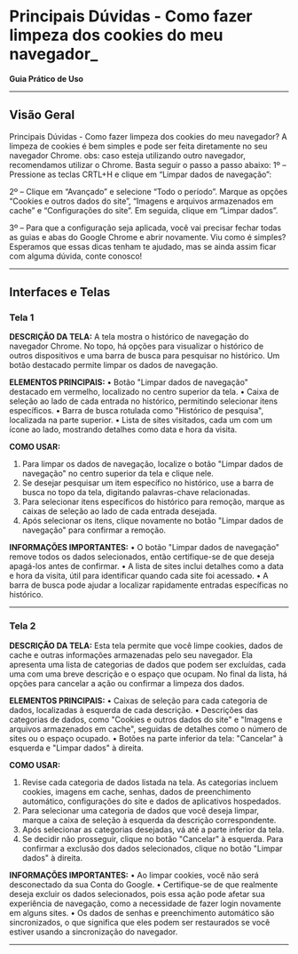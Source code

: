 # Principais Dúvidas - Como fazer limpeza dos cookies do meu navegador_

**Guia Prático de Uso**

---

## Visão Geral

Principais Dúvidas - Como fazer
limpeza dos cookies do meu
navegador?
A limpeza de cookies é bem simples e pode ser feita diretamente no seu navegador
Chrome.
obs: caso esteja utilizando outro navegador, recomendamos utilizar o Chrome.
Basta seguir o passo a passo abaixo:
1º – Pressione as teclas CRTL+H e clique em “Limpar dados de navegação”:

2º – Clique em “Avançado” e selecione “Todo o período”. Marque as opções
“Cookies e outros dados do site”, “Imagens e arquivos armazenados em cache” e
“Configurações do site”. Em seguida, clique em “Limpar dados”.

3º – Para que a configuração seja aplicada, você vai precisar fechar todas as guias e
abas do Google Chrome e abrir novamente.
Viu como é simples? Esperamos que essas dicas tenham te ajudado, mas se ainda
assim ficar com alguma dúvida, conte conosco!

---

## Interfaces e Telas

### Tela 1

**DESCRIÇÃO DA TELA:**
A tela mostra o histórico de navegação do navegador Chrome. No topo, há opções para visualizar o histórico de outros dispositivos e uma barra de busca para pesquisar no histórico. Um botão destacado permite limpar os dados de navegação.

**ELEMENTOS PRINCIPAIS:**
• Botão "Limpar dados de navegação" destacado em vermelho, localizado no centro superior da tela.
• Caixa de seleção ao lado de cada entrada no histórico, permitindo selecionar itens específicos.
• Barra de busca rotulada como "Histórico de pesquisa", localizada na parte superior.
• Lista de sites visitados, cada um com um ícone ao lado, mostrando detalhes como data e hora da visita.

**COMO USAR:**
1. Para limpar os dados de navegação, localize o botão "Limpar dados de navegação" no centro superior da tela e clique nele.
2. Se desejar pesquisar um item específico no histórico, use a barra de busca no topo da tela, digitando palavras-chave relacionadas.
3. Para selecionar itens específicos do histórico para remoção, marque as caixas de seleção ao lado de cada entrada desejada.
4. Após selecionar os itens, clique novamente no botão "Limpar dados de navegação" para confirmar a remoção.

**INFORMAÇÕES IMPORTANTES:**
• O botão "Limpar dados de navegação" remove todos os dados selecionados, então certifique-se de que deseja apagá-los antes de confirmar.
• A lista de sites inclui detalhes como a data e hora da visita, útil para identificar quando cada site foi acessado.
• A barra de busca pode ajudar a localizar rapidamente entradas específicas no histórico.

---

### Tela 2

**DESCRIÇÃO DA TELA:**
Esta tela permite que você limpe cookies, dados de cache e outras informações armazenadas pelo seu navegador. Ela apresenta uma lista de categorias de dados que podem ser excluídas, cada uma com uma breve descrição e o espaço que ocupam. No final da lista, há opções para cancelar a ação ou confirmar a limpeza dos dados.

**ELEMENTOS PRINCIPAIS:**
• Caixas de seleção para cada categoria de dados, localizadas à esquerda de cada descrição.
• Descrições das categorias de dados, como "Cookies e outros dados do site" e "Imagens e arquivos armazenados em cache", seguidas de detalhes como o número de sites ou o espaço ocupado.
• Botões na parte inferior da tela: "Cancelar" à esquerda e "Limpar dados" à direita.

**COMO USAR:**
1. Revise cada categoria de dados listada na tela. As categorias incluem cookies, imagens em cache, senhas, dados de preenchimento automático, configurações do site e dados de aplicativos hospedados.
2. Para selecionar uma categoria de dados que você deseja limpar, marque a caixa de seleção à esquerda da descrição correspondente.
3. Após selecionar as categorias desejadas, vá até a parte inferior da tela.
4. Se decidir não prosseguir, clique no botão "Cancelar" à esquerda. Para confirmar a exclusão dos dados selecionados, clique no botão "Limpar dados" à direita.

**INFORMAÇÕES IMPORTANTES:**
• Ao limpar cookies, você não será desconectado da sua Conta do Google.
• Certifique-se de que realmente deseja excluir os dados selecionados, pois essa ação pode afetar sua experiência de navegação, como a necessidade de fazer login novamente em alguns sites.
• Os dados de senhas e preenchimento automático são sincronizados, o que significa que eles podem ser restaurados se você estiver usando a sincronização do navegador.

---

